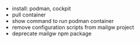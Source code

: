 -   install: podman, cockpit
-   pull container
-   show command to run podman container
-   remove configuration scripts from mailgw project
-   deprecate mailgw npm package
